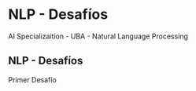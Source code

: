 # NLP - Desafíos
AI Specializaition - UBA - Natural Language Processing

## NLP - Desafíos
Primer Desafío

